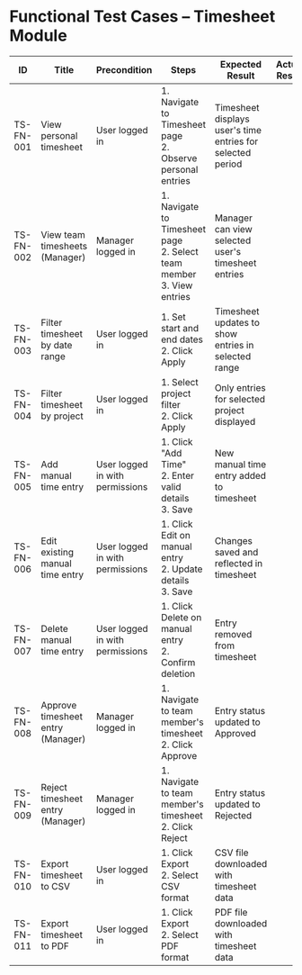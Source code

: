 # Functional Test Cases – Timesheet Module

| ID          | Title                                       | Precondition                        | Steps                                                         | Expected Result                           | Actual Result | Status |
|-------------|---------------------------------------------|-------------------------------------|---------------------------------------------------------------|-------------------------------------------|---------------|--------|
| TS-FN-001   | View personal timesheet                     | User logged in                      | 1. Navigate to Timesheet page <br> 2. Observe personal entries | Timesheet displays user's time entries for selected period |               |        |
| TS-FN-002   | View team timesheets (Manager)               | Manager logged in                   | 1. Navigate to Timesheet page <br> 2. Select team member <br> 3. View entries | Manager can view selected user's timesheet entries |               |        |
| TS-FN-003   | Filter timesheet by date range               | User logged in                      | 1. Set start and end dates <br> 2. Click Apply | Timesheet updates to show entries in selected range |               |        |
| TS-FN-004   | Filter timesheet by project                  | User logged in                      | 1. Select project filter <br> 2. Click Apply | Only entries for selected project displayed |               |        |
| TS-FN-005   | Add manual time entry                        | User logged in with permissions     | 1. Click "Add Time" <br> 2. Enter valid details <br> 3. Save | New manual time entry added to timesheet |               |        |
| TS-FN-006   | Edit existing manual time entry              | User logged in with permissions     | 1. Click Edit on manual entry <br> 2. Update details <br> 3. Save | Changes saved and reflected in timesheet |               |        |
| TS-FN-007   | Delete manual time entry                     | User logged in with permissions     | 1. Click Delete on manual entry <br> 2. Confirm deletion | Entry removed from timesheet |               |        |
| TS-FN-008   | Approve timesheet entry (Manager)            | Manager logged in                   | 1. Navigate to team member's timesheet <br> 2. Click Approve | Entry status updated to Approved |               |        |
| TS-FN-009   | Reject timesheet entry (Manager)             | Manager logged in                   | 1. Navigate to team member's timesheet <br> 2. Click Reject | Entry status updated to Rejected |               |        |
| TS-FN-010   | Export timesheet to CSV                      | User logged in                      | 1. Click Export <br> 2. Select CSV format | CSV file downloaded with timesheet data |               |        |
| TS-FN-011   | Export timesheet to PDF                      | User logged in                      | 1. Click Export <br> 2. Select PDF format | PDF file downloaded with timesheet data |               |        |
